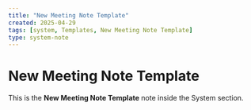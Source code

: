 ```yaml
---
title: "New Meeting Note Template"
created: 2025-04-29
tags: [system, Templates, New Meeting Note Template]
type: system-note
---
```


# New Meeting Note Template

This is the **New Meeting Note Template** note inside the System section.
